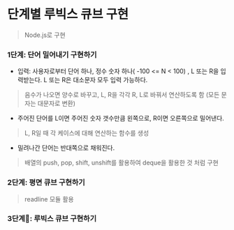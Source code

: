 # 단계별 루빅스 큐브 구현

> Node.js로 구현

### 1단계: 단어 밀어내기 구현하기
- 입력: 사용자로부터 단어 하나, 정수 숫자 하나( -100 <= N < 100) , L 또는 R을 입력받는다. L 또는 R은 대소문자 모두 입력 가능하다.
> 음수가 나오면 양수로 바꾸고, L, R을 각각 R, L로 바꿔서 연산하도록 함 (모든 문자는 대문자로 변환)
- 주어진 단어를 L이면 주어진 숫자 갯수만큼 왼쪽으로, R이면 오른쪽으로 밀어낸다.
> L, R일 때 각 케이스에 대해 연산하는 함수를 생성
- 밀려나간 단어는 반대쪽으로 채워진다.
> 배열의 push, pop, shift, unshift를 활용하여 deque을 활용한 것 처럼 구현

### 2단계: 평면 큐브 구현하기
>readline 모듈 활용

### 3단계: 루빅스 큐브 구현하기
